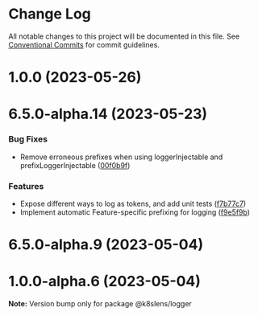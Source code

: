 # Change Log

All notable changes to this project will be documented in this file.
See [Conventional Commits](https://conventionalcommits.org) for commit guidelines.

# 1.0.0 (2023-05-26)



# 6.5.0-alpha.14 (2023-05-23)


### Bug Fixes

* Remove erroneous prefixes when using loggerInjectable and prefixLoggerInjectable ([00f0b9f](https://github.com/lensapp/lens/commit/00f0b9fce4ff62edfa597d511de4810402db4f43))


### Features

* Expose different ways to log as tokens, and add unit tests ([f7b77c7](https://github.com/lensapp/lens/commit/f7b77c781d378bf4731e6d16655d1d060908d7a6))
* Implement automatic Feature-specific prefixing for logging ([f9e5f9b](https://github.com/lensapp/lens/commit/f9e5f9bf432c642416bf6bb2733a4c8493022f7b))



# 6.5.0-alpha.9 (2023-05-04)





# 1.0.0-alpha.6 (2023-05-04)

**Note:** Version bump only for package @k8slens/logger
